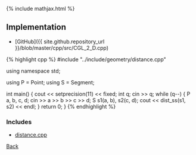 {% include mathjax.html %}



## Implementation

- [GitHub]({{ site.github.repository_url }}/blob/master/cpp/src/CGL_2_D.cpp)

{% highlight cpp %}
#include "../include/geometry/distance.cpp"

using namespace std;

using P = Point<float11>;
using S = Segment<float11>;

int main() {
  cout << setprecision(11) << fixed;
  int q;
  cin >> q;
  while (q--) {
    P a, b, c, d;
    cin >> a >> b >> c >> d;
    S s1(a, b), s2(c, d);
    cout << dist_ss(s1, s2) << endl;
  }
  return 0;
}
{% endhighlight %}

### Includes

- [distance.cpp](../include/geometry/distance)

[Back](..)
